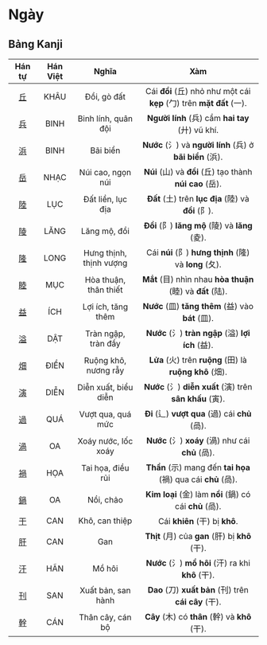 # Ngày

## Bảng Kanji

| Hán tự | Hán Việt | Nghĩa | Xàm |
| :---: | :---: | :---: | :---: |
| [<span class="stroke-order">丘</span>](https://mazii.net/vi-VN/search/kanji/javi/%E4%B8%98) | KHÂU | Đồi, gò đất | Cái **đồi** (丘) nhỏ như một cái **kẹp** (勹) trên **mặt đất** (一). |
| [<span class="stroke-order">兵</span>](https://mazii.net/vi-VN/search/kanji/javi/%E5%85%B5) | BINH | Binh lính, quân đội | **Người lính** (兵) cầm **hai tay** (廾) vũ khí. |
| [<span class="stroke-order">浜</span>](https://mazii.net/vi-VN/search/kanji/javi/%E6%B5%9C) | BINH | Bãi biển | **Nước** (氵) và **người lính** (兵) ở **bãi biển** (浜). |
| [<span class="stroke-order">岳</span>](https://mazii.net/vi-VN/search/kanji/javi/%E5%B2%B3) | NHẠC | Núi cao, ngọn núi | **Núi** (山) và **đồi** (丘) tạo thành **núi cao** (岳). |
| [<span class="stroke-order">陸</span>](https://mazii.net/vi-VN/search/kanji/javi/%E9%99%B8) | LỤC | Đất liền, lục địa | **Đất** (土) trên **lục địa** (陸) và **đồi** (阝). |
| [<span class="stroke-order">陵</span>](https://mazii.net/vi-VN/search/kanji/javi/%E9%99%B5) | LĂNG | Lăng mộ, đồi | **Đồi** (阝) **lăng mộ** (陵) và **lăng** (夌). |
| [<span class="stroke-order">隆</span>](https://mazii.net/vi-VN/search/kanji/javi/%E9%9A%86) | LONG | Hưng thịnh, thịnh vượng | Cái **núi** (阝) **hưng thịnh** (隆) và **long** (夂). |
| [<span class="stroke-order">睦</span>](https://mazii.net/vi-VN/search/kanji/javi/%E7%9D%A6) | MỤC | Hòa thuận, thân thiết | **Mắt** (目) nhìn nhau **hòa thuận** (睦) và **đất** (陆). |
| [<span class="stroke-order">益</span>](https://mazii.net/vi-VN/search/kanji/javi/%E7%9B%8A) | ÍCH | Lợi ích, tăng thêm | **Nước** (皿) **tăng thêm** (益) vào **bát** (皿). |
| [<span class="stroke-order">溢</span>](https://mazii.net/vi-VN/search/kanji/javi/%E6%BA%A2) | DẬT | Tràn ngập, tràn đầy | **Nước** (氵) **tràn ngập** (溢) **lợi ích** (益). |
| [<span class="stroke-order">畑</span>](https://mazii.net/vi-VN/search/kanji/javi/%E7%95%91) | ĐIỀN | Ruộng khô, nương rẫy | **Lửa** (火) trên **ruộng** (田) là **ruộng khô** (畑). |
| [<span class="stroke-order">演</span>](https://mazii.net/vi-VN/search/kanji/javi/%E6%BC%94) | DIỄN | Diễn xuất, biểu diễn | **Nước** (氵) **diễn xuất** (演) trên **sân khấu** (寅). |
| [<span class="stroke-order">過</span>](https://mazii.net/vi-VN/search/kanji/javi/%E9%81%8E) | QUÁ | Vượt qua, quá mức | **Đi** (辶) **vượt qua** (過) cái **chủ** (咼). |
| [<span class="stroke-order">渦</span>](https://mazii.net/vi-VN/search/kanji/javi/%E6%B8%A6) | OA | Xoáy nước, lốc xoáy | **Nước** (氵) **xoáy** (渦) như cái **chủ** (咼). |
| [<span class="stroke-order">禍</span>](https://mazii.net/vi-VN/search/kanji/javi/%E7%A6%8D) | HỌA | Tai họa, điều rủi | **Thần** (示) mang đến **tai họa** (禍) qua cái **chủ** (咼). |
| [<span class="stroke-order">鍋</span>](https://mazii.net/vi-VN/search/kanji/javi/%E9%8D%8B) | OA | Nồi, chảo | **Kim loại** (金) làm **nồi** (鍋) có cái **chủ** (咼). |
| [<span class="stroke-order">干</span>](https://mazii.net/vi-VN/search/kanji/javi/%E5%B9%B2) | CAN | Khô, can thiệp | Cái **khiên** (干) bị **khô**. |
| [<span class="stroke-order">肝</span>](https://mazii.net/vi-VN/search/kanji/javi/%E8%82%9D) | CAN | Gan | **Thịt** (月) của **gan** (肝) bị **khô** (干). |
| [<span class="stroke-order">汗</span>](https://mazii.net/vi-VN/search/kanji/javi/%E6%B1%97) | HÃN | Mồ hôi | **Nước** (氵) **mồ hôi** (汗) ra khi **khô** (干). |
| [<span class="stroke-order">刊</span>](https://mazii.net/vi-VN/search/kanji/javi/%E5%88%8A) | SAN | Xuất bản, san hành | **Dao** (刀) **xuất bản** (刊) trên **cái cây** (干). |
| [<span class="stroke-order">幹</span>](https://mazii.net/vi-VN/search/kanji/javi/%E5%B9%B9) | CÁN | Thân cây, cán bộ | **Cây** (木) có **thân** (幹) và **khô** (干). |

